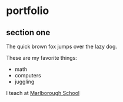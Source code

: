 # portfolio

## section one

The quick brown fox jumps over the lazy dog.

These are my favorite things:

* math
* computers
* juggling

I teach at [Marlborough School](http://marlborough.org)
